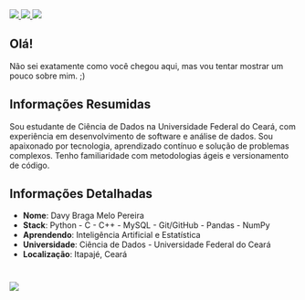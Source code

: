 <div>
    <a target='_blank' href="https://www.linkedin.com/in/davybraga">
        <img src="https://img.shields.io/badge/LinkedIn-0077B5?style=for-the-badge&logo=linkedin&logoColor=white">
    </a>
    <a target='_blank' href="mailto:davybraga60@gmail.com">
        <img src="https://img.shields.io/badge/davybraga60@gmail.com-D14836?style=for-the-badge&logo=gmail&logoColor=white">
    </a>
    <a target='_blank' href="https://github.com/DavyPereira">
        <img src="https://img.shields.io/badge/GitHub-181717?style=for-the-badge&logo=github&logoColor=white">
    </a>
</div>

## Olá!

Não sei exatamente como você chegou aqui, mas vou tentar mostrar um pouco sobre mim. ;)

## Informações Resumidas

Sou estudante de Ciência de Dados na Universidade Federal do Ceará, com experiência em desenvolvimento de software e análise de dados. Sou apaixonado por tecnologia, aprendizado contínuo e solução de problemas complexos. Tenho familiaridade com metodologias ágeis e versionamento de código.

## Informações Detalhadas

- **Nome**: Davy Braga Melo Pereira
- **Stack**: Python - C - C++ - MySQL - Git/GitHub - Pandas - NumPy
- **Aprendendo**: Inteligência Artificial e Estatística
- **Universidade**: Ciência de Dados - Universidade Federal do Ceará
- **Localização**: Itapajé, Ceará

#

<a href="https://skillicons.dev">
    <img src="https://skillicons.dev/icons?i=python,c,cpp,mysql,git,linux" />
</a>
